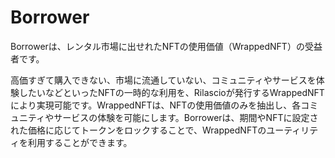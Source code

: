 # Borrower

Borrowerは、レンタル市場に出せれたNFTの使用価値（WrappedNFT）の受益者です。

高価すぎて購入できない、市場に流通していない、コミュニティやサービスを体験したいなどといったNFTの一時的な利用を、Rilascioが発行するWrappedNFTにより実現可能です。WrappedNFTは、NFTの使用価値のみを抽出し、各コミュニティやサービスの体験を可能にします。Borrowerは、期間やNFTに設定された価格に応じてトークンをロックすることで、WrappedNFTのユーティリティを利用することができます。
